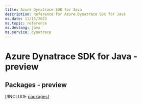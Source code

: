 ```yaml
---
title: Azure Dynatrace SDK for Java
description: Reference for Azure Dynatrace SDK for Java
ms.date: 11/15/2023
ms.topic: reference
ms.devlang: java
ms.service: dynatrace
---
```

# Azure Dynatrace SDK for Java - preview
## Packages - preview
[!INCLUDE [packages](dynatrace-index.md)]